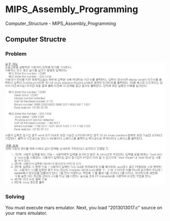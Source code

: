 # MIPS_Assembly_Programming
Computer_Structure - MIPS_Assembly_Programming

<h2> Computer Structre </h2>  
<h3> Problem </h3> 
<img src= "./1.jpg">
<img src="./2.jpg">

<h3> Solving </h3>


You must execute mars emulator.
Next, you load "2013013017.c" source on your mars emulator.


